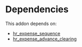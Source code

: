 # Dependencies

This addon depends on:

- [hr_expense_sequence](../../odoo-bringout-oca-hr-expense-hr_expense_sequence)
- [hr_expense_advance_clearing](../../odoo-bringout-oca-hr-expense-hr_expense_advance_clearing)
